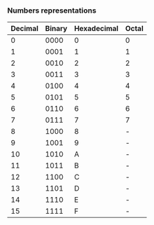 
### Numbers representations

Decimal|Binary|Hexadecimal|Octal
---|---|---|---
0|0000 |0|0
1|0001 |1|1
2|0010 |2|2
3|0011 |3|3
4|0100 |4|4
5|0101 |5|5
6|0110 |6|6
7|0111 |7|7
8|1000 |8|-
9|1001 |9|-
10|1010 |A|-
11|1011 |B|-
12|1100 |C|-
13|1101 |D|-
14|1110 |E|-
15|1111 |F|-
